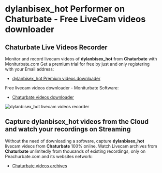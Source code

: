 # dylanbisex_hot Performer on Chaturbate - Free LiveCam videos downloader

## Chaturbate Live Videos Recorder

Monitor and record livecam videos of **dylanbisex_hot** from **Chaturbate** with Moniturbate.com
Get a premium trial for free by just and only registering with your Email address:
* [dylanbisex_hot Premium videos downloader](https://moniturbate.com/request-demo-licence-key.html)

Free livecam videos downloader - Moniturbate Software:
* [Chaturbate videos downloader](https://moniturbate.com/moniturbate-download-software.html)

![dylanbisex_hot livecam videos recorder](https://peachurnet.com/templates/moniturbate-software.png)


## Capture dylanbisex_hot videos from the Cloud and watch your recordings on Streaming

Without the need of downloading a software, capture **dylanbisex_hot** livecam videos from **Chaturbate** 100% online.
Watch Livecam archives from **Chaturbate** unlimitedly from thousands of existing recordings, only on Peachurbate.com and its websites network:
* [Chaturbate videos archives](https://peachurnet.com/)